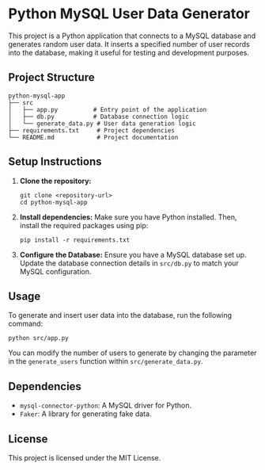 # Python MySQL User Data Generator

This project is a Python application that connects to a MySQL database and generates random user data. It inserts a specified number of user records into the database, making it useful for testing and development purposes.

## Project Structure

```
python-mysql-app
├── src
│   ├── app.py          # Entry point of the application
│   ├── db.py           # Database connection logic
│   └── generate_data.py # User data generation logic
├── requirements.txt     # Project dependencies
└── README.md            # Project documentation
```

## Setup Instructions

1. **Clone the repository:**
   ```
   git clone <repository-url>
   cd python-mysql-app
   ```

2. **Install dependencies:**
   Make sure you have Python installed. Then, install the required packages using pip:
   ```
   pip install -r requirements.txt
   ```

3. **Configure the Database:**
   Ensure you have a MySQL database set up. Update the database connection details in `src/db.py` to match your MySQL configuration.

## Usage

To generate and insert user data into the database, run the following command:
```
python src/app.py
```

You can modify the number of users to generate by changing the parameter in the `generate_users` function within `src/generate_data.py`.

## Dependencies

- `mysql-connector-python`: A MySQL driver for Python.
- `Faker`: A library for generating fake data.

## License

This project is licensed under the MIT License.